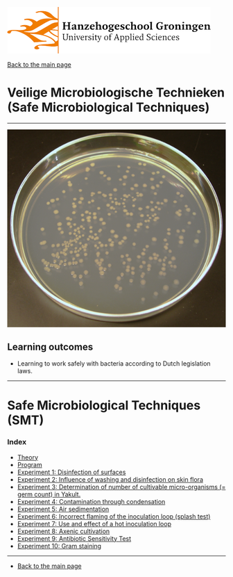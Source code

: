 ![Hanze](../hanze/hanze.png)

[Back to the main page](../index.md)

# Veilige Microbiologische Technieken (Safe Microbiological Techniques)

---

![Pic](./pics/impression.png)

## Learning outcomes
- Learning to work safely with bacteria according to Dutch legislation laws.

---


# Safe Microbiological Techniques (SMT)

### Index

- [Theory](./01_vmt_theory.md)
- [Program](./02_vmt_program.md)
- [Experiment 1: Disinfection of surfaces](./03_vmt_exp01.md)
- [Experiment 2: Influence of washing and disinfection on skin flora](./04_vmt_exp02.md)
- [Experiment 3: Determination of number of cultivable micro-organisms (= germ count) in Yakult.](./05_vmt_exp03.md)
- [Experiment 4: Contamination through condensation](./06_vmt_exp04.md)
- [Experiment 5:  Air sedimentation ](./07_vmt_exp05.md)
- [Experiment 6: Incorrect flaming of the inoculation loop (splash test)](./08_vmt_exp06.md)
- [Experiment 7: Use and effect of a hot inoculation loop](./09_vmt_exp07.md)
- [Experiment 8: Axenic cultivation](./10_vmt_exp08.md)
- [Experiment 9: Antibiotic Sensitivity Test](./11_vmt_exp09.md)
- [Experiment 10: Gram staining](./12_vmt_exp10.md)

--- 

- [Back to the main page](../index.md)

<script type="text/x-mathjax-config">
  MathJax.Hub.Config({
    tex2jax: {
      inlineMath: [ ['$','$'], ["\\(","\\)"] ],
      processEscapes: true
    }
  });
</script>
    
<script type="text/javascript"
        src="https://cdn.mathjax.org/mathjax/latest/MathJax.js?config=TeX-AMS-MML_HTMLorMML">
</script>